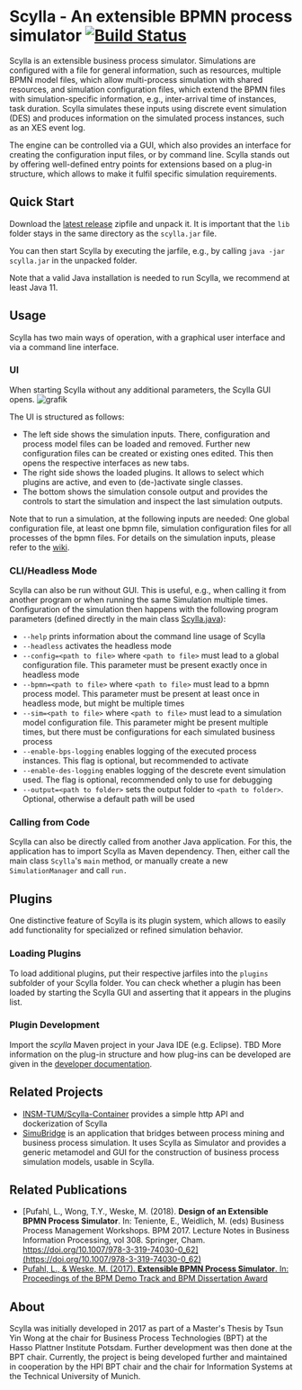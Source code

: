 # Scylla - An extensible BPMN process simulator [![Build Status](https://github.com/bptlab/scylla/actions/workflows/CI.yml/badge.svg)]([https://travis-ci.org/bptlab/scylla](https://github.com/bptlab/scylla/actions/workflows/CI.yml/))

Scylla is an extensible business process simulator.
Simulations are configured with a file for general information, such as resources, multiple BPMN model files, which allow multi-process simulation with shared resources, and simulation configuration files, which extend the BPMN files with simulation-specific information, e.g., inter-arrival time of instances, task duration.
Scylla simulates these inputs using discrete event simulation (DES) and produces information on the simulated process instances, such as an XES event log.

The engine can be controlled via a GUI, which also provides an interface for creating the configuration input files, or by command line.
Scylla stands out by offering well-defined entry points for extensions based on a plug-in structure, which allows to make it fulfil specific simulation requirements.

## Quick Start
Download the [latest release](https://github.com/bptlab/scylla/releases/latest) zipfile and unpack it.
It is important that the `lib` folder stays in the same directory as the `scylla.jar` file.

You can then start Scylla by executing the jarfile, e.g., by calling `java -jar scylla.jar` in the unpacked folder.

Note that a valid Java installation is needed to run Scylla, we recommend at least Java 11.


## Usage
Scylla has two main ways of operation, with a graphical user interface and via a command line interface.

### UI
When starting Scylla without any additional parameters, the Scylla GUI opens.
![grafik](https://github.com/bptlab/scylla/assets/28008098/c932693d-2324-42ab-9c7d-a50f32b0d823)

The UI is structured as follows:
- The left side shows the simulation inputs. There, configuration and process model files can be loaded and removed. Further new configuration files can be created or existing ones edited. This then opens the respective interfaces as new tabs.
- The right side shows the loaded plugins. It allows to select which plugins are active, and even to (de-)activate single classes.
- The bottom shows the simulation console output and provides the controls to start the simulation and inspect the last simulation outputs.

Note that to run a simulation, at the following inputs are needed: One global configuration file, at least one bpmn file, simulation configuration files for all processes of the bpmn files. For details on the simulation inputs, please refer to the [wiki](../../wiki).

### CLI/Headless Mode
Scylla can also be run without GUI. This is useful, e.g., when calling it from another program or when running the same Simulation multiple times. Configuration of the simulation then happens with the following program parameters (defined directly in the main class [Scylla.java](src/main/java/de/hpi/bpt/scylla/Scylla.java)):
- `--help` prints information about the command line usage of Scylla
- `--headless` activates the headless mode
- `--config=<path to file>` where `<path to file>` must lead to a global configuration file. This parameter must be present exactly once in headless mode
- `--bpmn=<path to file>` where `<path to file>` must lead to a bpmn process model. This parameter must be present at least once in headless mode, but might be multiple times
- `--sim=<path to file>` where `<path to file>` must lead to a simulation model configuration file. This parameter might be present multiple times, but there must be configurations for each simulated business process
- `--enable-bps-logging` enables logging of the executed process instances. This flag is optional, but recommended to activate
- `--enable-des-logging` enables logging of the descrete event simulation used. The flag is optional, recommended only to use for debugging
- `--output=<path to folder>` sets the output folder to `<path to folder>`. Optional, otherwise a default path will be used

### Calling from Code
Scylla can also be directly called from another Java application. For this, the application has to import Scylla as Maven dependency.
Then, either call the main class `Scylla`'s `main` method, or manually create a new `SimulationManager` and call `run.`


## Plugins
One distinctive feature of Scylla is its plugin system, which allows to easily add functionality for specialized or refined simulation behavior.

### Loading Plugins
To load additional plugins, put their respective jarfiles into the `plugins` subfolder of your Scylla folder. You can check whether a plugin has been loaded by starting the Scylla GUI and asserting that it appears in the plugins list.

### Plugin Development
Import the *scylla* Maven project in your Java IDE (e.g. Eclipse).
TBD
More information on the plug-in structure and how plug-ins can be developed are given in the [developer documentation](https://github.com/bptlab/scylla/wiki).


## Related Projects
- [INSM-TUM/Scylla-Container](https://github.com/INSM-TUM/Scylla-Container) provides a simple http API and dockerization of Scylla
- [SimuBridge](https://github.com/INSM-TUM/SimuBridge) is an application that bridges between process mining and business process simulation. It uses Scylla as Simulator and provides a generic metamodel and GUI for the construction of business process simulation models, usable in Scylla. 

## Related Publications
- [Pufahl, L., Wong, T.Y., Weske, M. (2018). **Design of an Extensible BPMN Process Simulator**. In: Teniente, E., Weidlich, M. (eds) Business Process Management Workshops. BPM 2017. Lecture Notes in Business Information Processing, vol 308. Springer, Cham. https://doi.org/10.1007/978-3-319-74030-0_62](https://doi.org/10.1007/978-3-319-74030-0_62)
- [Pufahl, L., & Weske, M. (2017). **Extensible BPMN Process Simulator**. In: Proceedings of the
BPM Demo Track and BPM Dissertation Award](https://ceur-ws.org/Vol-1920/BPM_2017_paper_198.pdf)

## About
Scylla was initially developed in 2017 as part of a Master's Thesis by Tsun Yin Wong at the chair for Business Process Technologies (BPT) at the Hasso Plattner Institute Potsdam. Further development was then done at the BPT chair. Currently, the project is being developed further and maintained in cooperation by the HPI BPT chair and the chair for Information Systems at the Technical University of Munich.
